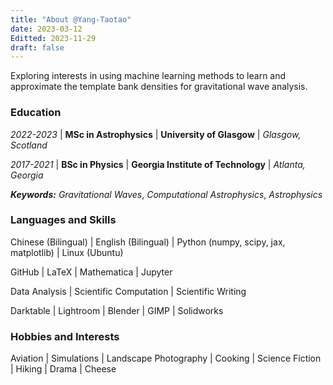 ```yaml
---
title: "About @Yang-Taotao"
date: 2023-03-12
Editted: 2023-11-29
draft: false
---
```

Exploring interests in using machine learning methods to learn and approximate the template bank densities for gravitational wave analysis.

### Education

*2022-2023* | **MSc in Astrophysics** | **University of Glasgow** | *Glasgow, Scotland*

*2017-2021* | **BSc in Physics** | **Georgia Institute of Technology** | *Atlanta, Georgia*

***Keywords:*** *Gravitational Waves*, *Computational Astrophysics*, *Astrophysics*

### Languages and Skills

Chinese (Bilingual) | English (Bilingual) | Python (numpy, scipy, jax, matplotlib) | Linux (Ubuntu)

GitHub | LaTeX | Mathematica | Jupyter

Data Analysis | Scientific Computation | Scientific Writing

Darktable | Lightroom | Blender | GIMP | Solidworks

### Hobbies and Interests

Aviation | Simulations | Landscape Photography | Cooking | Science Fiction | Hiking | Drama | Cheese

